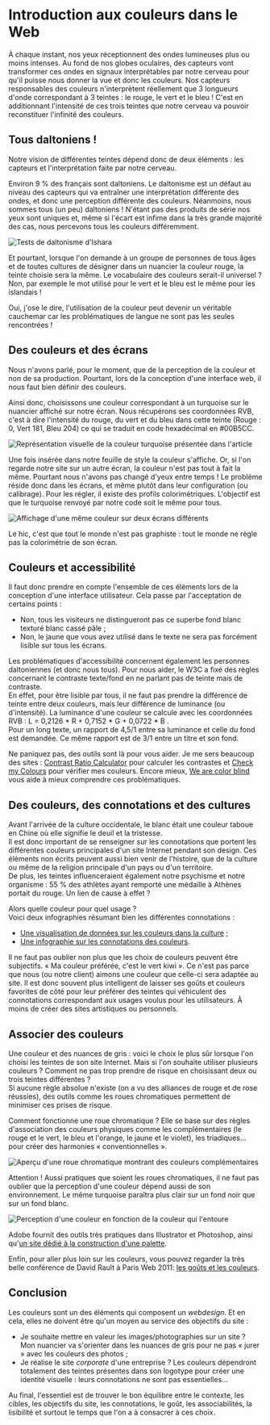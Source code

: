 # Introduction aux couleurs dans le Web

À chaque instant, nos yeux réceptionnent des ondes lumineuses plus ou moins intenses. Au fond de nos globes oculaires, des capteurs vont transformer ces ondes en signaux interprétables par notre cerveau pour qu'il puisse nous donner la vue et donc les couleurs. Nos capteurs responsables des couleurs n'interprètent réellement que 3 longueurs d'onde correspondant à 3 teintes : le rouge, le vert et le bleu ! C'est en additionnant l'intensité de ces trois teintes que notre cerveau va pouvoir reconstituer l'infinité des couleurs.

## Tous daltoniens !

Notre vision de différentes teintes dépend donc de deux éléments : les capteurs et l'interprétation faite par notre cerveau.

Environ 9 % des français sont daltoniens. Le daltonisme est un défaut au niveau des capteurs qui va entraîner une interprétation différente des ondes, et donc une perception différente des couleurs. Néanmoins, nous sommes tous (un peu) daltoniens ! N'étant pas des produits de série nos yeux sont uniques et, même si l'écart est infime dans la très grande majorité des cas, nous percevons tous les couleurs différemment.

![Tests de daltonisme d'Ishara](tests-ishara.png "Tests de daltonisme d'Ishara")

Et pourtant, lorsque l'on demande à un groupe de personnes de tous âges et de toutes cultures de désigner dans un nuancier la couleur rouge, la teinte choisie sera la même. Le vocabulaire des couleurs serait-il universel ? Non, par exemple le mot utilisé pour le vert et le bleu est le même pour les islandais !

Oui, j'ose le dire, l'utilisation de la couleur peut devenir un véritable cauchemar car les problématiques de langue ne sont pas les seules rencontrées !

## Des couleurs et des écrans

Nous n'avons parlé, pour le moment, que de la perception de la couleur et non de sa production. Pourtant, lors de la conception d'une interface web, il nous faut bien définir des couleurs.

Ainsi donc, choisissons une couleur correspondant à un turquoise sur le nuancier affiché sur notre écran. Nous récupérons ses coordonnées RVB, c'est à dire l'intensité du rouge, du vert et du bleu dans cette teinte (Rouge : 0, Vert 181, Bleu 204) ce qui se traduit en code hexadécimal en #00B5CC.

![Représentation visuelle de la couleur turquoise présentée dans l'article](turquoise.png "Représentation visuelle de la couleur turquoise présentée dans l'article")

Une fois insérée dans notre feuille de style la couleur s'affiche. Or, si l'on regarde notre site sur un autre écran, la couleur n'est pas tout à fait la même. Pourtant nous n'avons pas changé d'yeux entre temps ! Le problème réside donc dans les écrans, et même plutôt dans leur configuration (ou calibrage). Pour les régler, il existe des profils colorimétriques. L'objectif est que le turquoise renvoyé par notre code soit le même pour tous.

![Affichage d'une même couleur sur deux écrans différents](ecrans.png "Affichage d'une même couleur sur deux écrans différents")

Le hic, c'est que tout le monde n'est pas graphiste : tout le monde ne règle pas la colorimétrie de son écran.

## Couleurs et accessibilité

Il faut donc prendre en compte l'ensemble de ces éléments lors de la conception d'une interface utilisateur. Cela passe par l'acceptation de certains points :

- Non, tous les visiteurs ne distingueront pas ce superbe fond blanc texturé blanc cassé pâle ;
- Non, le jaune que vous avez utilisé dans le texte ne sera pas forcément lisible sur tous les écrans.

Les problématiques d'accessibilité concernent également les personnes daltoniennes (et donc nous tous). Pour nous aider, le W3C a fixé des règles concernant le contraste texte/fond en ne parlant pas de teinte mais de contraste.  
En effet, pour être lisible par tous, il ne faut pas prendre la différence de teinte entre deux couleurs, mais leur différence de luminance (ou d'intensité). La luminance d'une couleur se calcule avec les coordonnées RVB : L = 0,2126 * R + 0,7152 * G + 0,0722 * B .  
Pour un long texte, un rapport de 4,5/1 entre sa luminance et celle du fond est demandée. Ce même rapport est de 3/1 entre un titre et son fond.

Ne paniquez pas, des outils sont là pour vous aider. Je me sers beaucoup des sites : [Contrast Ratio Calculator](http://www.msfw.com/accessibility/tools/contrastratiocalculator.aspx) pour calculer les contrastes et [Check my Colours](http://www.checkmycolours.com/) pour vérifier mes couleurs. Encore mieux, [We are color blind](http://wearecolorblind.com/) vous aide à mieux comprendre ces problématiques.

## Des couleurs, des connotations et des cultures

Avant l'arrivée de la culture occidentale, le blanc était une couleur taboue en Chine où elle signifie le deuil et la tristesse.  
Il est donc important de se renseigner sur les connotations que portent les différentes couleurs principales d'un site Internet pendant son design. Ces éléments non écrits peuvent aussi bien venir de l'histoire, que de la culture ou même de la religion principale d'un pays ou d'un territoire.  
De plus, les teintes influenceraient également notre psychisme et notre organisme : 55 % des athlètes ayant remporté une médaille à Athènes portait du rouge. Un lien de cause à effet ?

Alors quelle couleur pour quel usage ?  
Voici deux infographies résumant bien les différentes connotations :

- [Une visualisation de données sur les couleurs dans la culture](http://www.informationisbeautiful.net/visualizations/colours-in-cultures/) ;
- [Une infographie sur les connotations des couleurs](http://printmediacentr.com/2011/02/infographic-the-psychology-of-color-for-web-design/).

Il ne faut pas oublier non plus que les choix de couleurs peuvent être subjectifs. « Ma couleur préférée, c'est le vert kiwi ». Ce n'est pas parce que nous (ou notre client) aimons une couleur que celle-ci sera adaptée au site. Il est donc souvent plus intelligent de laisser ses goûts et couleurs favorites de côté pour leur préférer des teintes qui véhiculent des connotations correspondant aux usages voulus pour les utilisateurs. À moins de créer des sites artistiques ou personnels.

## Associer des couleurs

Une couleur et des nuances de gris : voici le choix le plus sûr lorsque l'on choisi les teintes de son site Internet. Mais si l'on souhaite utiliser plusieurs couleurs ? Comment ne pas trop prendre de risque en choisissant deux ou trois teintes différentes ?  
Si aucune règle absolue n'existe (on a vu des alliances de rouge et de rose réussies), des outils comme les roues chromatiques permettent de minimiser ces prises de risque.

Comment fonctionne une roue chromatique ? Elle se base sur des règles d'association des couleurs physiques comme les complémentaires (le rouge et le vert, le bleu et l'orange, le jaune et le violet), les triadiques... pour créer des harmonies « conventionnelles ». 

![Aperçu d'une roue chromatique montrant des couleurs complémentaires](roue-chromatique.png "Aperçu d'une roue chromatique montrant des couleurs complémentaires")

Attention ! Aussi pratiques que soient les roues chromatiques, il ne faut pas oublier que la perception d'une couleur dépend aussi de son environnement. Le même turquoise paraîtra plus clair sur un fond noir que sur un fond blanc. 

![Perception d'une couleur en fonction de la couleur qui l'entoure](meme-couleur.png "Perception d'une couleur en fonction de la couleur qui l'entoure")

Adobe fournit des outils très pratiques dans Illustrator et Photoshop, ainsi qu'[un site dédié à la construction d'une palette](http://kuler.adobe.com).

Enfin, pour aller plus loin sur les couleurs, vous pouvez regarder la très belle conférence de David Rault à Paris Web 2011: [les goûts et les couleurs](http://www.slideshare.net/ozeb14/les-gouts-et-les-couleurs-david-rault-parisweb-2011).

## Conclusion

Les couleurs sont un des éléments qui composent un *webdesign*. Et en cela, elles ne doivent être qu'un moyen au service des objectifs du site : 

- Je souhaite mettre en valeur les images/photographies sur un site ? Mon nuancier va s'orienter dans les nuances de gris pour ne pas « jurer » avec les couleurs des photos ;
- Je réalise le site *corporate* d'une entreprise ? Les couleurs dépendront totalement des teintes présentes dans son logotype pour créer une identité visuelle : leurs connotations ne sont pas essentielles...

Au final, l'essentiel est de trouver le bon équilibre entre le contexte, les cibles, les objectifs du site, les connotations, le goût, les associabilités, la lisibilité et surtout le temps que l'on a à consacrer à ces choix.